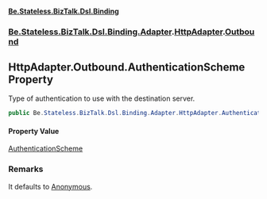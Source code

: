 #### [Be.Stateless.BizTalk.Dsl.Binding](README.md 'README')
### [Be.Stateless.BizTalk.Dsl.Binding.Adapter](Be.Stateless.BizTalk.Dsl.Binding.Adapter.md 'Be.Stateless.BizTalk.Dsl.Binding.Adapter').[HttpAdapter](HttpAdapter.md 'Be.Stateless.BizTalk.Dsl.Binding.Adapter.HttpAdapter').[Outbound](HttpAdapter.Outbound.md 'Be.Stateless.BizTalk.Dsl.Binding.Adapter.HttpAdapter.Outbound')

## HttpAdapter.Outbound.AuthenticationScheme Property

Type of authentication to use with the destination server.

```csharp
public Be.Stateless.BizTalk.Dsl.Binding.Adapter.HttpAdapter.AuthenticationScheme AuthenticationScheme { get; set; }
```

#### Property Value
[AuthenticationScheme](HttpAdapter.AuthenticationScheme.md 'Be.Stateless.BizTalk.Dsl.Binding.Adapter.HttpAdapter.AuthenticationScheme')

### Remarks
It defaults to [Anonymous](HttpAdapter.AuthenticationScheme.md#Be.Stateless.BizTalk.Dsl.Binding.Adapter.HttpAdapter.AuthenticationScheme.Anonymous 'Be.Stateless.BizTalk.Dsl.Binding.Adapter.HttpAdapter.AuthenticationScheme.Anonymous').
